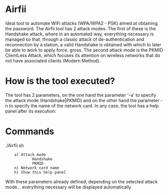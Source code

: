 # Airfii
Ideal tool to automate WiFi attacks (WPA/WPA2 - PSK) aimed at obtaining the password.
The Airfii tool has 2 attack modes. The first of these is the Handshake attack, where in an automated way, everything necessary is managed so that, through a classic attack of de-authentication and reconnection by a station, a valid Handshake is obtained with which to later be able to work to apply force. gross.
The second attack mode is the PKMID ClientLess Attack, which focuses its attention on wireless networks that do not have associated clients (Modern Method).
# How is the tool executed?
The tool has 2 parameters, on the one hand the parameter '-a' to specify the attack mode (Handshake|PKMID) and on the other hand the parameter -n to specify the name of the network card.
In any case, the tool has a help panel after its execution:

# Commands
./Airfii.sh 

        a) Attack mode
                Handshake
                PKMID
        n) Network card name
        h) Show this help panel
        
With these parameters already defined, depending on the selected attack mode... everything necessary will be displayed automatically
